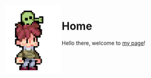 <img align="left" width="150" src="assets/images/alien.gif">

# Home

Hello there, welcome to [my page](https://matteogiorgi.github.io)!
